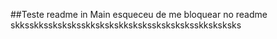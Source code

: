 ##Teste
readme in Main
esqueceu de me bloquear no readme  skksskkssksksksskkskskskkskskssksksksksskksksksks
